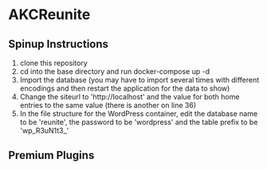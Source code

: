 # AKCReunite
## Spinup Instructions
1. clone this repository
2. cd into the base directory and run docker-compose up -d
3. Import the database (you may have to import several times with different encodings and then restart the application for the data to show)
4. Change the siteurl to 'http://localhost' and the value for both home entries to the same value (there is another on line 36)
5. In the file structure for the WordPress container, edit the database name to be 'reunite', the password to be 'wordpress' and the table prefix to be 'wp_R3uN1t3_'

## Premium Plugins
